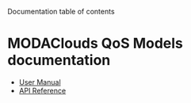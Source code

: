 Documentation table of contents

# MODAClouds QoS Models documentation

* [User Manual](user-manual.md)
* [API Reference](api.md)